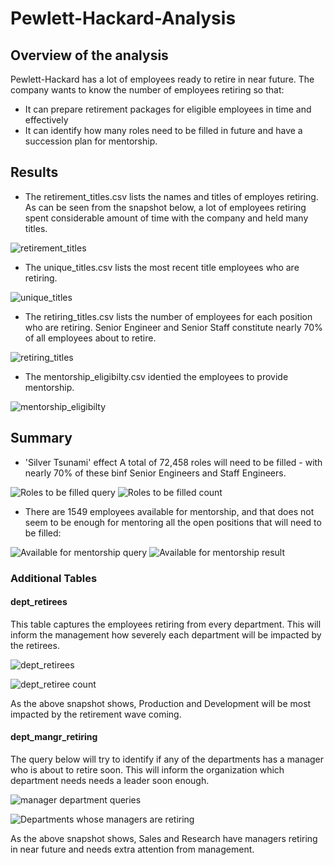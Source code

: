 # Pewlett-Hackard-Analysis

## Overview of the analysis
Pewlett-Hackard has a lot of employees ready to retire in near future. The company wants to know the number of employees retiring so that:

- It can prepare retirement packages for eligible employees in time and effectively
- It can identify how many roles need to be filled in future and have a succession plan for mentorship.

## Results

- The retirement_titles.csv lists the names and titles of employes retiring. As can be seen from the snapshot below, a lot of employees retiring spent considerable amount of time with the company and held many titles.

![retirement_titles](https://github.com/abhi82git/Pewlett-Hackard-Analysis/blob/63607dc932313d9d69cf593cf369b3dbfbdc32e0/Resources/retirement_titles.png)

- The unique_titles.csv lists the most recent title employees who are retiring.

![unique_titles](https://github.com/abhi82git/Pewlett-Hackard-Analysis/blob/63607dc932313d9d69cf593cf369b3dbfbdc32e0/Resources/Unique_Titles.png)

- The retiring_titles.csv lists the number of employees for each position who are retiring. Senior Engineer and Senior Staff constitute nearly 70% of all employees about to retire.

![retiring_titles](https://github.com/abhi82git/Pewlett-Hackard-Analysis/blob/63607dc932313d9d69cf593cf369b3dbfbdc32e0/Resources/retiring_titles.png)

- The mentorship_eligibilty.csv identied the employees to provide mentorship.

![mentorship_eligibilty](https://github.com/abhi82git/Pewlett-Hackard-Analysis/blob/63607dc932313d9d69cf593cf369b3dbfbdc32e0/Resources/Mentorship_Eligibility.png)

## Summary

- 'Silver Tsunami' effect
A total of 72,458 roles will need to be filled - with nearly 70% of these binf Senior Engineers and Staff Engineers.

![Roles to be filled query](https://github.com/abhi82git/Pewlett-Hackard-Analysis/blob/63607dc932313d9d69cf593cf369b3dbfbdc32e0/Resources/Employees_Retiring_Count_Query.png)
![Roles to be filled count](https://github.com/abhi82git/Pewlett-Hackard-Analysis/blob/63607dc932313d9d69cf593cf369b3dbfbdc32e0/Resources/Employees_Retiring_Count_Result.png)

- There are 1549 employees available for mentorship, and that does not seem to be enough for mentoring all the open positions that will need to be filled:

![Available for mentorship query](https://github.com/abhi82git/Pewlett-Hackard-Analysis/blob/63607dc932313d9d69cf593cf369b3dbfbdc32e0/Resources/Mentorship_Eligibility_Count_Query.png)
![Available for mentorship result](https://github.com/abhi82git/Pewlett-Hackard-Analysis/blob/63607dc932313d9d69cf593cf369b3dbfbdc32e0/Resources/Mentorship_Eligibility_Count_Result.png)

### Additional Tables

#### dept_retirees
This table captures the employees retiring from every department. This will inform the management how severely each department will be impacted by the retirees.

![dept_retirees](https://github.com/abhi82git/Pewlett-Hackard-Analysis/blob/63607dc932313d9d69cf593cf369b3dbfbdc32e0/Resources/dept_retiree_query.png)

![dept_retiree count](https://github.com/abhi82git/Pewlett-Hackard-Analysis/blob/63607dc932313d9d69cf593cf369b3dbfbdc32e0/Resources/dept_retiree_count.png)

As the above snapshot shows, Production and Development will be most impacted by the retirement wave coming.

#### dept_mangr_retiring
The query below will try to identify if any of the departments has a manager who is about to retire soon. This will inform the organization which department needs needs a leader soon enough.

![manager department queries](https://github.com/abhi82git/Pewlett-Hackard-Analysis/blob/63607dc932313d9d69cf593cf369b3dbfbdc32e0/Resources/managers_retiring_query.png)

![Departments whose managers are retiring](https://github.com/abhi82git/Pewlett-Hackard-Analysis/blob/63607dc932313d9d69cf593cf369b3dbfbdc32e0/Resources/managers_retiring_result.png)

As the above snapshot shows, Sales and Research have managers retiring in near future and needs extra attention from management.